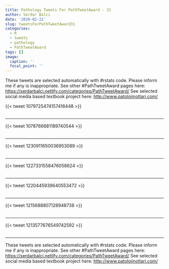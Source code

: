```yaml
---
title: Pathology Tweets For PathTweetAward - 31
author: Serdar Balci
date: '2020-02-22'
slug: tweetsForPathTweetAward31
categories:
  - R
  - tweets
  - pathology
  - PathTweetAward
tags: []
image:
  caption: ''
  focal_point: ''
---
```



These tweets are selected automatically with #rstats code. Please inform me if any is inappropriate.
See other #PathTweetAward pages here: https://serdarbalci.netlify.com/categories/PathTweetAward/ 
See selected social media based textbook project here: http://www.patolojinotlari.com/

{{< tweet 1079725474157416448 >}}
<br>
<br>
<hr>
{{< tweet 1078766681189740544 >}}
<br>
<br>
<hr>
{{< tweet 1230911650036953089 >}}
<br>
<br>
<hr>
{{< tweet 1227331558476058624 >}}
<br>
<br>
<hr>
{{< tweet 1220445939640553472 >}}
<br>
<br>
<hr>
{{< tweet 1215688807128948738 >}}
<br>
<br>
<hr>
{{< tweet 1213577676549742592 >}}
<br>
<br>
<hr>


These tweets are selected automatically with #rstats code. Please inform me if any is inappropriate.
See other #PathTweetAward pages here: https://serdarbalci.netlify.com/categories/PathTweetAward/ 
See selected social media based textbook project here: http://www.patolojinotlari.com/
